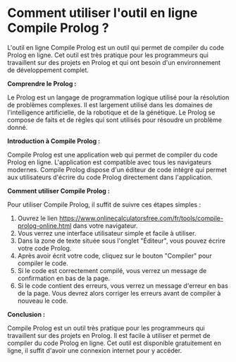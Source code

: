 Comment utiliser l'outil en ligne Compile Prolog ?
==================================================

L'outil en ligne Compile Prolog est un outil qui permet de compiler du code Prolog en ligne. Cet outil est très pratique pour les programmeurs qui travaillent sur des projets en Prolog et qui ont besoin d'un environnement de développement complet.

**Comprendre le Prolog :**

Le Prolog est un langage de programmation logique utilisé pour la résolution de problèmes complexes. Il est largement utilisé dans les domaines de l'intelligence artificielle, de la robotique et de la génétique. Le Prolog se compose de faits et de règles qui sont utilisés pour résoudre un problème donné.

**Introduction à Compile Prolog :**

Compile Prolog est une application web qui permet de compiler du code Prolog en ligne. L'application est compatible avec tous les navigateurs modernes. Compile Prolog dispose d'un éditeur de code intégré qui permet aux utilisateurs d'écrire du code Prolog directement dans l'application.

**Comment utiliser Compile Prolog :**

Pour utiliser Compile Prolog, il suffit de suivre ces étapes simples :

1. Ouvrez le lien <https://www.onlinecalculatorsfree.com/fr/tools/compile-prolog-online.html> dans votre navigateur.
2. Vous verrez une interface utilisateur simple et facile à utiliser.
3. Dans la zone de texte située sous l'onglet "Éditeur", vous pouvez écrire votre code Prolog.
4. Après avoir écrit votre code, cliquez sur le bouton "Compiler" pour compiler le code.
5. Si le code est correctement compilé, vous verrez un message de confirmation en bas de la page.
6. Si le code contient des erreurs, vous verrez un message d'erreur en bas de la page. Vous devrez alors corriger les erreurs avant de compiler à nouveau le code.

**Conclusion :**

Compile Prolog est un outil très pratique pour les programmeurs qui travaillent sur des projets en Prolog. Il est facile à utiliser et permet de compiler du code Prolog en ligne. Cet outil est disponible gratuitement en ligne, il suffit d'avoir une connexion internet pour y accéder.